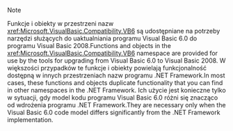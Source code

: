 > [!NOTE]
>  <span data-ttu-id="44010-101">Funkcje i obiekty w przestrzeni nazw <xref:Microsoft.VisualBasic.Compatibility.VB6> są udostępniane na potrzeby narzędzi służących do uaktualniania programu Visual Basic 6.0 do programu Visual Basic 2008.</span><span class="sxs-lookup"><span data-stu-id="44010-101">Functions and objects in the <xref:Microsoft.VisualBasic.Compatibility.VB6> namespace are provided for use by the tools for upgrading from Visual Basic 6.0 to Visual Basic 2008.</span></span> <span data-ttu-id="44010-102">W większości przypadków te funkcje i obiekty powielają funkcjonalność dostępną w innych przestrzeniach nazw programu .NET Framework.</span><span class="sxs-lookup"><span data-stu-id="44010-102">In most cases, these functions and objects duplicate functionality that you can find in other namespaces in the .NET Framework.</span></span> <span data-ttu-id="44010-103">Ich użycie jest konieczne tylko w sytuacji, gdy model kodu programu Visual Basic 6.0 różni się znacząco od wdrożenia programu .NET Framework.</span><span class="sxs-lookup"><span data-stu-id="44010-103">They are necessary only when the Visual Basic 6.0 code model differs significantly from the .NET Framework implementation.</span></span>